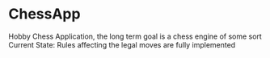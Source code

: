 # ChessApp
Hobby Chess Application, the long term goal is a chess engine of some sort
Current State: Rules affecting the legal moves are fully implemented
